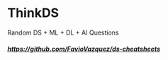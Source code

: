 # ThinkDS
Random DS + ML + DL + AI Questions

##### https://github.com/FavioVazquez/ds-cheatsheets  
